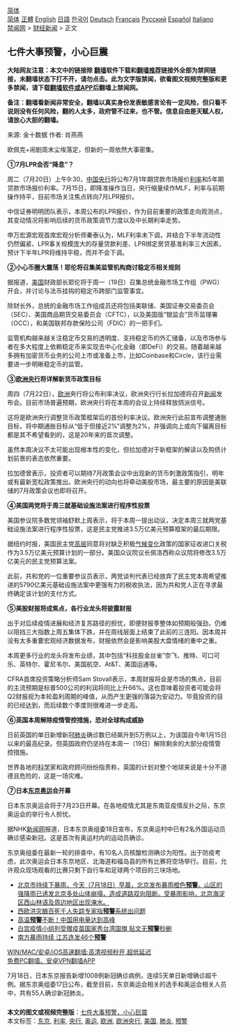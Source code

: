  <!-- 面包屑导航 --> <div class="breadcrumb"><!-- GTranslate: https://gtranslate.io/ -->  <div class="switcher notranslate">  <div class="selected">  <a href="#" onclick="return false;"> 简体</a>  </div>  <div class="option">  <a href="https://www.bannedbook.org" onclick="doGTranslate('zh-CN|zh-CN');jQuery('div.switcher div.selected a').html(jQuery(this).html());return false;" title="简体中文" class="nturl selected"> 简体</a>  <a href="https://www.bannedbook.org/zh-tw/" onclick="doGTranslate('zh-CN|zh-TW');jQuery('div.switcher div.selected a').html(jQuery(this).html());return false;" title="繁體中文" class="nturl"> 正體</a>  <a href="https://www.bannedbook.org/en/" onclick="doGTranslate('zh-CN|en');jQuery('div.switcher div.selected a').html(jQuery(this).html());return false;" title="English" class="nturl"> English</a>  <a href="https://www.bannedbook.org/ja/" onclick="doGTranslate('zh-CN|ja');jQuery('div.switcher div.selected a').html(jQuery(this).html());return false;" title="日本語" class="nturl"> 日語</a>  <a href="https://www.bannedbook.org/ko/" onclick="doGTranslate('zh-CN|ko');jQuery('div.switcher div.selected a').html(jQuery(this).html());return false;" title="한국어" class="nturl"> 한국어</a>  <a href="https://www.bannedbook.org/de/" onclick="doGTranslate('zh-CN|de');jQuery('div.switcher div.selected a').html(jQuery(this).html());return false;" title="Deutsch" class="nturl"> Deutsch</a>  <a href="https://www.bannedbook.org/fr/" onclick="doGTranslate('zh-CN|fr');jQuery('div.switcher div.selected a').html(jQuery(this).html());return false;" title="Français" class="nturl"> Français</a>  <a href="https://www.bannedbook.org/ru/" onclick="doGTranslate('zh-CN|ru');jQuery('div.switcher div.selected a').html(jQuery(this).html());return false;" title="Русский" class="nturl"> Русский</a>  <a href="https://www.bannedbook.org/es/" onclick="doGTranslate('zh-CN|es');jQuery('div.switcher div.selected a').html(jQuery(this).html());return false;" title="Español" class="nturl"> Español</a>  <a href="https://www.bannedbook.org/it/" onclick="doGTranslate('zh-CN|it');jQuery('div.switcher div.selected a').html(jQuery(this).html());return false;" title="Italiano" class="nturl"> Italiano</a>  </div>  </div>      <div class='breadcrumb-sub'><!-- Breadcrumb NavXT 6.3.0 --> <a href="https://www.bannedbook.org/" class="home">禁闻网</a> &gt; <a href="https://www.bannedbook.org/bnews/finance/" class="category">财经新闻</a> &gt; 正文</div></div><h2>七件大事预警，小心巨震</h2> <p class="notice"><b>大陆网友注意：本文中的链接除 <a href="https://github.com/bannedbook/fanqiang" >翻墙</a>软件下载和<a href="https://github.com/killgcd/justmysocks/blob/master/README.md">翻墙推荐</a>链接外全部为禁网链接，未翻墙状态下打不开，请勿点击。此为文字版禁闻，欲看图文视频完整版和更多禁闻，请下载<a href="https://github.com/bannedbook/fanqiang">翻墙软件或APP</a>后翻墙上禁闻网。</p><p>备注：翻墙看新闻非常安全，翻墙以真实身份发表敏感言论有一定风险，但只看不说则没有任何风险，翻的人太多，政府管不过来，也不管。信息自由是天赋人权，请放心大胆的翻墙。</b></p>  <div class="entry"> <p>来源:&nbsp;金十数据                            作者:&nbsp;肖燕燕                                                 </p> <p>欧佩克+闹剧周末尘埃落定，但新的一周依然大事密集。</p> <p><strong>①7月LPR会否“降息”？</strong></p> <p>周二（7月20日）上午9:30，<span class='wp_keywordlink_affiliate'><a href="https://www.bannedbook.org/" title="中国" target="_blank">中国</a></span><a href="https://www.bannedbook.org/bnews/tag/%e5%a4%ae%e8%a1%8c/" class="st_tag internal_tag" rel="tag" title="标签 央行 下的日志">央行</a>将公布7月1年期贷款市场报价<a href="https://www.bannedbook.org/bnews/tag/%e5%88%a9%e7%8e%87/" class="st_tag internal_tag" rel="tag" title="标签 利率 下的日志">利率</a>和5年期贷款市场报价利率。7月15日，即降准操作当日，央行缩量续作MLF，利率与前期操作持平，目前市场关注焦点转向7月LPR报价。</p> <p>中信证券明明团队表示，本周公布的LPR报价，作为目前重要的政策走向观测点，其变动情况将影响后续的货币政策调节力度以及中长期利率走势。</p> <p>申万宏源宏观首席宏观分析师秦泰认为，MLF利率未下调，并结合下半年流动性仍然偏紧、LPR事关规模庞大的存量贷款利差、LPR绑定房贷基准利率三大因素，预计下半年LPR将维持平稳，而并不会下调。</p> <p><strong>②小心币圈大震荡！耶伦将召集美监管机构商讨稳定币相关规则</strong></p> <p>据报道，<a href="https://www.bannedbook.org/bnews/tag/%e7%be%8e%e5%9b%bd/" class="st_tag internal_tag" rel="tag" title="标签 美国 下的日志">美国</a>财政部长耶伦将于周一（19日）召集总统金融市场工作组（PWG）开会，并讨论与法币挂钩的稳定币跨部门监管事宜。</p>  <p>除财长外，总统的金融市场工作组成员还将包括美联储、美国证券交易委员会（SEC）、美国商品期货交易委员会（CFTC），以及美国版“银监会”货币监理署（OCC），和美国联邦存款保险公司（FDIC）的一把手们。</p> <p>监管机构越来越关注稳定币交易的透明度、支持稳定币的外汇储备，以及市场参与者在多大程度上依赖稳定币来实现去中心化金融（即DeFi）的交易。随着越来越多拥有加密货币业务的公司上市或准备上市，比如Coinbase和Circle，该行业需要进一步明晰稳定币的监管。</p> <p><strong>③<a href="https://www.bannedbook.org/bnews/tag/%e6%ac%a7%e6%b4%b2%e5%a4%ae%e8%a1%8c/" class="st_tag internal_tag" rel="tag" title="标签 欧洲央行 下的日志">欧洲央行</a>将详解新货币政策目标</strong></p> <p>周四（7月22日），<a href="https://www.bannedbook.org/bnews/tag/%e6%ac%a7%e6%b4%b2/" class="st_tag internal_tag" rel="tag" title="标签 欧洲 下的日志">欧洲</a>央行将公布利率决议，欧洲央行行长拉加德将召开<span class='wp_keywordlink_affiliate'><a href="https://www.bannedbook.org/" title="新闻">新闻</a></span>发布会。目前市场普遍预期，欧洲央行将在本周的会议上持续释放鸽派信号。</p> <p>这将是欧洲央行调整货币政策框架后的首份利率决议。欧洲央行此前宣布调整通胀目标，将中期通胀目标从“低于但接近2%”调整为2%，并强调向上或向下偏离目标都是其不希望看到的，这是20年来的首次调整。</p> <p>虽然本周决议不太可能出现根本性的变化，但拉加德对于新框架的解读以及购债计划前景的表态依然重要。</p> <p>拉加德曾表示，投资者可以期待7月政策会议中出现新的货币刺激政策指引，明年或有最新宽松政策推出。欧洲央行的动向也将牵动美股市场，最主要的原因是美联储的7月政策会议也即将召开。</p> <p><strong>④美国两党将于周三就基础设施法案进行程序性投票</strong></p>  <p>美国参议院多数党领袖舒默上周表示，将于本周一提出动议，决定本周三就两党基础设施法案进行程序性投票，这是民主党推进3.5万亿美元预算框架的最后期限。</p> <p>据纽约时报，美国民主党<span class='wp_keywordlink_affiliate'><a href="https://www.bannedbook.org/bnews/ccpdope/" title="中共高层内幕" target="_blank">高层</a></span>同意将对缺乏积极<span class='wp_keywordlink'><a href="https://www.bannedbook.org/bnews/ssgc/20180904/993719.html" title="《魔鬼在统治着我们的世界(23)：环保主义(上)》" target="_blank">气候变化</a></span>政策的国家征收进口关税作为3.5万亿美元预算计划的一部分。美国众议院议长佩洛西称众议院将修改3.5万亿美元的民主党预算法案。</p> <p>此前，共和党的一位重要参议员表示，两党谈判代表已经放弃了民主党本周希望推进的5790亿美元基础设施法案中更强有力的税收执法，因为共和党人正在寻求最终确定该计划的支付方式。</p> <p><strong>⑤美股财报将成焦点，各行业龙头将披露财报</strong></p> <p>出于对后续疫情进展和经济复苏路径的担忧，即便财报季整体如预期般强劲，仍难以阻挡三大指数上周五集体下跌，并在周线层面上结束了此前的三连阳。因本周并没有太多重要宏观经济数据发布，财报依然会是影响美股大盘情绪的重中之重。</p> <p>本周更多行业的龙头将发布业绩，其中包括“科技股金丝雀”奈飞、推特、可口可乐、英特尔、霍尼韦尔、美国航空、At&amp;T、美国运通等。</p> <p>CFRA首席投资策略分析师Sam Stovall表示，本周财报将会是市场的焦点，目前的主流预期是标普500公司的利润将同比上升66%。这也意味着投资者可能会将Q2财报视为本轮盈利周期的峰值，从而产生更强的落袋为安动力。毕竟投资的目的已经达到，而后续数个季度则很难进一步走高。</p> <p><strong>⑥英国本周解除疫情管控措施，恐对全球构成威胁</strong></p>  <p>日前英国的单日新增新冠<a href="https://www.bannedbook.org/bnews/tag/%e8%82%ba%e7%82%8e/" class="st_tag internal_tag" rel="tag" title="标签 肺炎 下的日志">肺炎</a>确诊数已经飙升到5万例以上，为该国自今年1月15日以来的最高纪录。但英国政府仍坚持在本周一（19日）解除剩余的大部分疫情管控措施。</p> <p>世界各地的<span class='wp_keywordlink'><a href="https://www.bannedbook.org/forum11/topic309.html" title="禁片：“科学”的棍子" target="_blank">科学</a></span>家和政府顾问纷纷指责称，英国的计划对整个地球来说是十分不道德且危险的，这是一场灾难。</p> <p><strong>⑦日本<a href="https://www.bannedbook.org/bnews/tag/%e4%b8%9c%e4%ba%ac/" class="st_tag internal_tag" rel="tag" title="标签 东京 下的日志">东京</a><a href="https://www.bannedbook.org/bnews/tag/%e5%a5%a5%e8%bf%90/" class="st_tag internal_tag" rel="tag" title="标签 奥运 下的日志">奥运</a>会开幕</strong></p> <p>日本东京奥运会将于7月23日开幕。在各地疫情尤其是东南亚疫情反扑之际，东京奥运会的举行令人担忧。</p> <p>据NHK<span class='wp_keywordlink_affiliate'><a href="https://www.bannedbook.org/" title="新闻网">新闻网</a></span>报道，日本东京奥组委18日宣布，东京奥运村中已有2名外国运动员确诊感染新冠。这是首次有奥运村内的运动员确诊。</p> <p>东京奥组委在最新一轮的排查中，有10名人员核酸检测确诊为阳性。出于防疫考虑，此次奥运会日本东京地区、北海道和福岛县的所有比赛将空场举行。目前，允许观众现场观看的比赛只剩下自行车和足球两个项目的三块场地。</p> <ul class='op-related-articles' title='相关阅读'> <li><a href='https://www.bannedbook.org/bnews/bannedvideo/20210718/1589540.html' target='_blank'>北京市持续下暴雨，今天（7月18日）早晨，北京发布暴雨橙色<b>预警</b>。山区的强降雨已诱发北京多处山体崩塌，造成道路双向阻断。受暴雨影响，北京海淀区西山林语及周边地区出现淹水。</a></li> <li><a href='https://www.bannedbook.org/bnews/worldnews/20210717/1589143.html' target='_blank'>西欧洪灾酿百死千人失踪专家指<b>预警</b>系统出问题</a></li> <li><a href='https://www.bannedbook.org/bnews/cnnews/20210717/1588674.html' target='_blank'>高温<b>预警</b>不断！中国用电量达到高峰</a></li> <li><a href='https://www.bannedbook.org/bnews/comments/20210709/1583240.html' target='_blank'>白宫疫情小组列受赠疫苗国家秀台湾国旗 贴文无<b>预警</b>秒删</a></li> <li><a href='https://www.bannedbook.org/bnews/cbnews/20210708/1582990.html' target='_blank'>南方暴雨持续 江苏连发46个<b>预警</b></a></li> </ul> <p class="texttj"> <a href="https://github.com/bannedbook/fanqiang/wiki/V2ray%E6%9C%BA%E5%9C%BA" target="_blank">WIN/MAC/安卓/iOS高速翻墙:高清视频秒开,超低延迟</a><br/> <a href="https://github.com/bannedbook/fanqiang/wiki/%E7%A6%81%E9%97%BB%E7%BD%91%E5%AE%89%E5%8D%93%E7%BF%BB%E5%A2%99%E6%96%B0%E9%97%BBAPP" target="_blank">免费PC翻墙、安卓VPN翻墙APP</a></p><p>7月18日，日本东京报告新增1008例新冠确诊病例，连续5天单日新增确诊超千例。据东京奥组委17日公布，截至目前，东京奥运会相关的选手和奥运会相关人员中，共有55人确诊新冠肺炎。</p> <a name='sharetosocial'></a>  <div style="margin-bottom:5px;padding-bottom:5px;clear:both"> <div id="archive-pix-1" class="banner-ads"> <!-- AuctionX Display platform tag START --> <div id="26318x728x90x621x_ADSLOT2" clicktrack="%%CLICK_URL_ESC%%"></div> <!-- AuctionX Display platform tag END --> </div> <div id="archive-pix-2" class="banner-ads"> <!-- AuctionX Display platform tag START --> <div id="26315x300x250x621x_ADSLOT2" clicktrack="%%CLICK_URL_ESC%%"></div> <!-- AuctionX Display platform tag END --> </div> </div>    <div id="archive-pix-1" class="banner-ads"> <!-- AuctionX Display platform tag START --> <div id="26318x728x90x621x_ADSLOT3" clicktrack="%%CLICK_URL_ESC%%"></div> <!-- AuctionX Display platform tag END --> </div> <div><b>本文的图文或视频完整版</b>：<a href='https://www.bannedbook.org/bnews/finance/20210719/1589956.html'>七件大事预警，小心巨震</a></div>  </div><!--END ENTRY--> <div class="postfooter"> <div>本文标签：<a href="https://www.bannedbook.org/bnews/tag/%e4%b8%9c%e4%ba%ac/" rel="tag">东京</a>, <a href="https://www.bannedbook.org/bnews/tag/%e5%88%a9%e7%8e%87/" rel="tag">利率</a>, <a href="https://www.bannedbook.org/bnews/tag/%e5%a4%ae%e8%a1%8c/" rel="tag">央行</a>, <a href="https://www.bannedbook.org/bnews/tag/%e5%a5%a5%e8%bf%90/" rel="tag">奥运</a>, <a href="https://www.bannedbook.org/bnews/tag/%e6%ac%a7%e6%b4%b2/" rel="tag">欧洲</a>, <a href="https://www.bannedbook.org/bnews/tag/%e6%ac%a7%e6%b4%b2%e5%a4%ae%e8%a1%8c/" rel="tag">欧洲央行</a>, <a href="https://www.bannedbook.org/bnews/tag/%e7%be%8e%e5%9b%bd/" rel="tag">美国</a>, <a href="https://www.bannedbook.org/bnews/tag/%e8%82%ba%e7%82%8e/" rel="tag">肺炎</a>, <a href="https://www.bannedbook.org/bnews/tag/%E9%A2%84%E8%AD%A6/" rel="tag">预警</a></div>  </div><!--END POSTFOOTER--> 